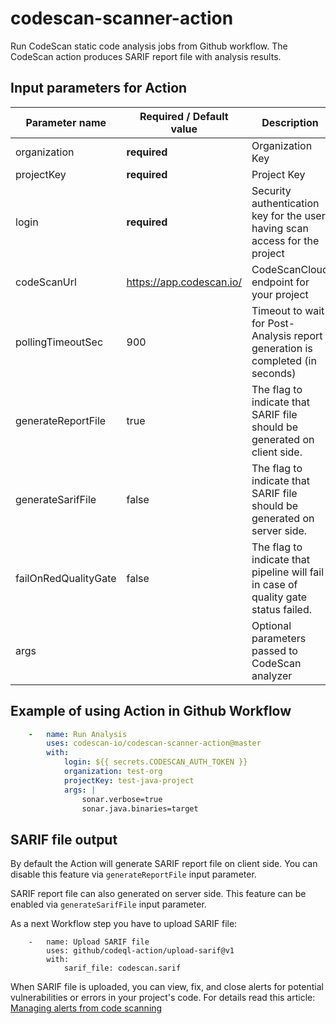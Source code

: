 codescan-scanner-action
=============

Run CodeScan static code analysis jobs from Github workflow. The CodeScan action produces SARIF report file with analysis results.

## Input parameters for Action

| Parameter name | Required / Default value | Description |
|------------- | -------- | ---------------- |
| organization | **required** | Organization Key |
| projectKey | **required** | Project Key |
| login | **required** | Security authentication key for the user having scan access for the project |
| codeScanUrl | https://app.codescan.io/ | CodeScanCloud endpoint for your project |
| pollingTimeoutSec | 900 | Timeout to wait for Post-Analysis report generation is completed (in seconds) |
| generateReportFile | true | The flag to indicate that SARIF file should be generated on client side. |
| generateSarifFile | false | The flag to indicate that SARIF file should be generated on server side. |
| failOnRedQualityGate | false | The flag to indicate that pipeline will fail in case of quality gate status failed. |
| args | | Optional parameters passed to CodeScan analyzer |

## Example of using Action in Github Workflow

```yml
    -   name: Run Analysis
        uses: codescan-io/codescan-scanner-action@master
        with:
            login: ${{ secrets.CODESCAN_AUTH_TOKEN }}
            organization: test-org
            projectKey: test-java-project
            args: |
                sonar.verbose=true
                sonar.java.binaries=target
```

## SARIF file output

By default the Action will generate SARIF report file on client side.
You can disable this feature via `generateReportFile` input parameter.

SARIF report file can also generated on server side.
This feature can be enabled via `generateSarifFile` input parameter.

As a next Workflow step you have to upload SARIF file:

```
    -   name: Upload SARIF file
        uses: github/codeql-action/upload-sarif@v1
        with:
            sarif_file: codescan.sarif
```

When SARIF file is uploaded, you can view, fix, and close alerts for potential vulnerabilities or errors in your project's code.
For details read this article: [Managing alerts from code scanning](https://docs.github.com/en/github/finding-security-vulnerabilities-and-errors-in-your-code/managing-alerts-from-code-scanning)
